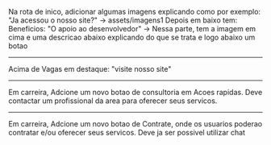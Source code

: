 Na rota de inico, adicionar algumas imagens explicando como por exemplo:
"Ja acessou o nosso site?" -> assets/imagens1
Depois em baixo tem:
Beneficios:
"O apoio ao desenvolvedor" ->
Nessa parte, tem a imagem em cima e uma descricao abaixo explicando do que se trata e logo abaixo um botao

---

Acima de Vagas em destaque: "visite nosso site"

---

Em carreira, Adcione um novo botao de consultoria em Acoes rapidas. Deve contactar um profissional da area para oferecer seus servicos.

---

Em carreira, Adcione um novo botao de Contrate, onde os usuarios poderao contratar e/ou oferecer seus servicos. Deve ja ser possivel utilizar chat